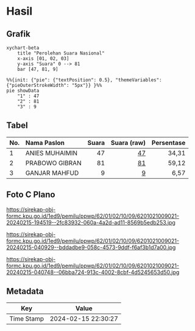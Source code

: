 # Hasil

## Grafik

```mermaid
xychart-beta
    title "Perolehan Suara Nasional"
    x-axis [01, 02, 03]
    y-axis "Suara" 0 --> 81
    bar [47, 81, 9]
```

```mermaid
%%{init: {"pie": {"textPosition": 0.5}, "themeVariables": {"pieOuterStrokeWidth": "5px"}} }%%
pie showData
    "1" : 47
    "2" : 81
    "3" : 9
```

## Tabel

| No. | Nama Paslon    | Suara | Suara (raw) | Persentase |
|:--- |:-------------- | -----:| -----------:| ----------:|
| 1   | ANIES MUHAIMIN | 47    | [47][p-1]   | 34,31      |
| 2   | PRABOWO GIBRAN | 81    | [81][p-2]   | 59,12      |
| 3   | GANJAR MAHFUD  | 9     | [9][p-3]    | 6,57       |


[p-1]: https://github.com/gigit-pemilu/pemilu-2024/blob/main/pilpres/hitung-suara/sub/62-kalimantan-tengah/sub/01-kotawaringin-barat/sub/02-arut-selatan/sub/1009-baru/sub/021-tps/sub/paslon-1.txt
[p-2]: https://github.com/gigit-pemilu/pemilu-2024/blob/main/pilpres/hitung-suara/sub/62-kalimantan-tengah/sub/01-kotawaringin-barat/sub/02-arut-selatan/sub/1009-baru/sub/021-tps/sub/paslon-2.txt
[p-3]: https://github.com/gigit-pemilu/pemilu-2024/blob/main/pilpres/hitung-suara/sub/62-kalimantan-tengah/sub/01-kotawaringin-barat/sub/02-arut-selatan/sub/1009-baru/sub/021-tps/sub/paslon-3.txt

## Foto C Plano

https://sirekap-obj-formc.kpu.go.id/1ed9/pemilu/ppwp/62/01/02/10/09/6201021009021-20240215-194519--2fc83932-060a-4a2d-ad11-8569b5edb253.jpg

https://sirekap-obj-formc.kpu.go.id/1ed9/pemilu/ppwp/62/01/02/10/09/6201021009021-20240215-040929--bddadbe9-058c-4573-9ddf-f6af3b1d7a00.jpg

https://sirekap-obj-formc.kpu.go.id/1ed9/pemilu/ppwp/62/01/02/10/09/6201021009021-20240215-040748--06bba724-913c-4002-8cbf-4d5245653d50.jpg


## Metadata

| Key        | Value               |
| ---------- | ------------------- |
| Time Stamp | 2024-02-15 22:30:27 |




